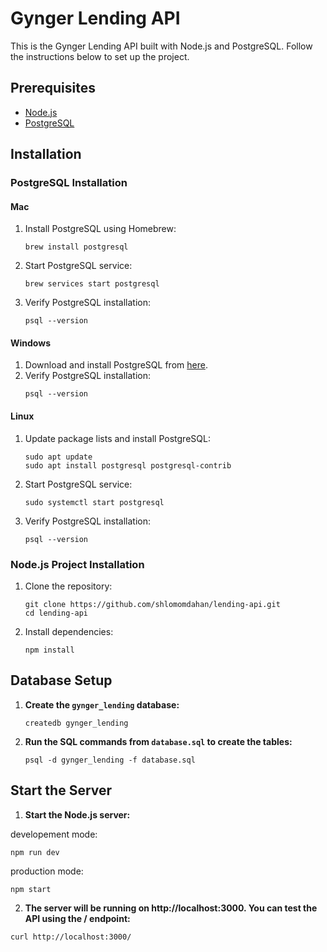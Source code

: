 # Gynger Lending API

This is the Gynger Lending API built with Node.js and PostgreSQL. Follow the instructions below to set up the project.

## Prerequisites

- [Node.js](https://nodejs.org/)
- [PostgreSQL](https://www.postgresql.org/)

## Installation

### PostgreSQL Installation

#### Mac

1. Install PostgreSQL using Homebrew:

   ```
   brew install postgresql
   ```

2. Start PostgreSQL service:

   ```
   brew services start postgresql
   ```

3. Verify PostgreSQL installation:
   ```
   psql --version
   ```

#### Windows

1. Download and install PostgreSQL from [here](https://www.postgresql.org/download/windows/).
2. Verify PostgreSQL installation:
   ```
   psql --version
   ```

#### Linux

1. Update package lists and install PostgreSQL:

   ```
   sudo apt update
   sudo apt install postgresql postgresql-contrib
   ```

2. Start PostgreSQL service:

   ```
   sudo systemctl start postgresql
   ```

3. Verify PostgreSQL installation:
   ```
   psql --version
   ```

### Node.js Project Installation

1. Clone the repository:

   ```
   git clone https://github.com/shlomomdahan/lending-api.git
   cd lending-api
   ```

2. Install dependencies:
   ```
   npm install
   ```

## Database Setup

1. **Create the `gynger_lending` database:**

   ```
   createdb gynger_lending
   ```

2. **Run the SQL commands from `database.sql` to create the tables:**
   ```
   psql -d gynger_lending -f database.sql
   ```

## Start the Server

1. **Start the Node.js server:**

developement mode:

```
npm run dev
```

production mode:

```
npm start
```

2. **The server will be running on http://localhost:3000. You can test the API using the / endpoint:**

```
curl http://localhost:3000/
```
